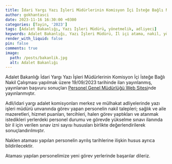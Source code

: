 ```yaml
---
title: İdari Yargı Yazı İşleri Müdürlerinin Komisyon İçi İsteğe Bağlı Nakil Sonuçları
author: gokhantasci
date: 2023-11-16 16:30:00 +0300
categories: [Tayin, '2023']
tags: [Adalet Bakanlığı, Yazı İşleri Müdürü, yönetmelik, adliyeci]
keywords: Adalet Bakanlığı, Yazı İşleri Müdürü, İl içi atama, nakil, yönetmelik, havuz tayin, adliyeci
render_with_liquid: false
pin: false
comments: true
image:
  path: /posts/bakanlik.jpg
  alt: Adalet Bakanlığı
---
```


Adalet Bakanlığı İdari Yargı Yazı İşleri Müdürlerinin Komisyon İçi İsteğe Bağlı Nakil Çalışması yapılmak üzere 19/09/2023 tarihinde ilan yayınlanmış, yayınlanan başvuru sonuçları [Personel Genel Müdürlüğü Web Sitesi](https://pgm.adalet.gov.tr/Home/SayfaDetay/adli-ve-idari-yargi-yazi-isleri-mudurleri-istege-bagli-nakil-calismasi-sonuclari16112023114624)nde yayınlanmıştır. 



Adli/idari yargı adalet komisyonları merkez ve mülhakat adliyelerinde yazı işleri müdürü unvanında görev yapan personelin nakil talepleri; sağlık ve aile mazeretleri, hizmet puanları, tercihleri, halen görev yaptıkları ve atanmak istedikleri yerlerdeki personel durumu ve görevde yükselme sınavı ilanında bir il için verilen sınav izni sayısı hususları birlikte değerlendirilerek sonuçlandırılmıştır.

Naklen ataması yapılan personelin ayrılış tarihlerine ilişkin husus ayrıca bildirilecektir.

Ataması yapılan personelimize yeni görev yerlerinde başarılar dileriz.